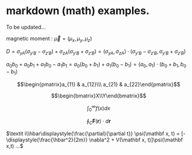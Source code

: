 # markdown (math) examples.

To be updated...

magnetic moment : $\overrightarrow{\mu} = (\mu_x, \mu_y, \mu_z)$

$D = \sigma_{yA} (\sigma_{y'B} - \sigma_{z'B}) + \sigma_{zA} (\sigma_{y'B} + \sigma_{z'B}) = (\sigma_{yA}, \sigma_{zA} ) \cdot (\sigma_{y'B} - \sigma_{z'B}, \sigma_{y'B} + \sigma_{z'B})$

$a_0b_0 + a_0b_1 + a_1b_0 - a_1b_1 = a_0(b_0 + b_1) + a_1(b_0 - b_1) = (a_0, a_1) \cdot (b_0 + b_1, b_0 - b_1)$

$$\begin{pmatrix}a_{11} & a_{12}\\\ a_{21} & a_{22}\end{pmatrix}$$

```math
\begin{bmatrix}X\\Y\end{bmatrix}
```

```math
\displaystyle \int_0^{\infty} f(x)dx
```

```math
\displaystyle \oint_C \mathbf{F}(\mathbf{r}) \cdot d\mathbf{r}
```

$\textit i\\hbar\displaystyle{\frac{\partial}{\partial t}} \psi(\mathbf x, t) = [-\displaystyle{\frac{\hbar^2}{2m}} \nabla^2 + V(\mathbf x, t)]\psi(\mathbf x,t) ...$
